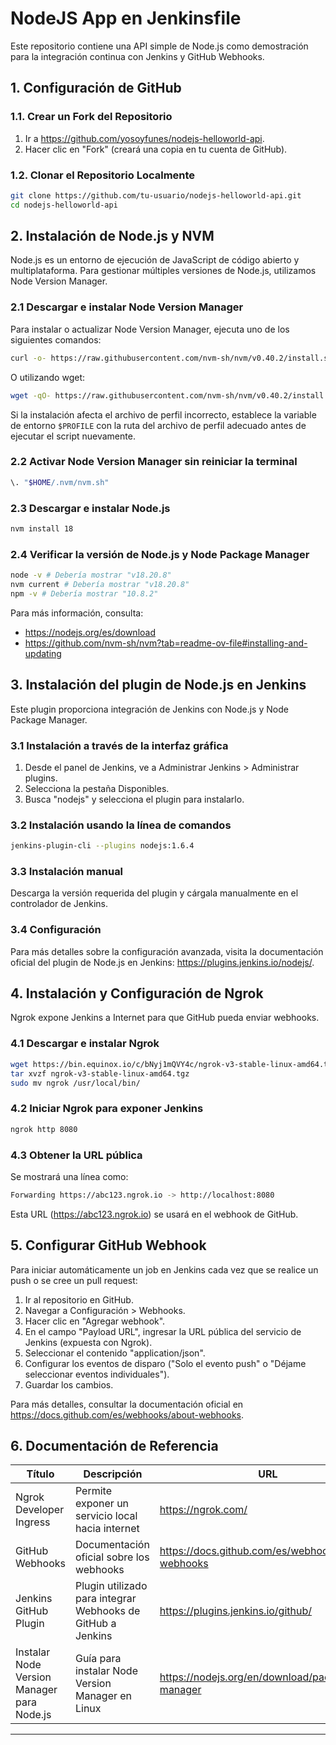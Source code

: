 # NodeJS App en Jenkinsfile

Este repositorio contiene una API simple de Node.js como demostración para la integración continua con Jenkins y GitHub Webhooks.

## 1. Configuración de GitHub

### 1.1. Crear un Fork del Repositorio
1. Ir a https://github.com/yosoyfunes/nodejs-helloworld-api.
2. Hacer clic en "Fork" (creará una copia en tu cuenta de GitHub).

### 1.2. Clonar el Repositorio Localmente
```sh
git clone https://github.com/tu-usuario/nodejs-helloworld-api.git
cd nodejs-helloworld-api
```

## 2. Instalación de Node.js y NVM

Node.js es un entorno de ejecución de JavaScript de código abierto y multiplataforma. Para gestionar múltiples versiones de Node.js, utilizamos Node Version Manager.

### 2.1 Descargar e instalar Node Version Manager
Para instalar o actualizar Node Version Manager, ejecuta uno de los siguientes comandos:

```sh
curl -o- https://raw.githubusercontent.com/nvm-sh/nvm/v0.40.2/install.sh | bash
```
O utilizando wget:
```sh
wget -qO- https://raw.githubusercontent.com/nvm-sh/nvm/v0.40.2/install.sh | bash
```

Si la instalación afecta el archivo de perfil incorrecto, establece la variable de entorno `$PROFILE` con la ruta del archivo de perfil adecuado antes de ejecutar el script nuevamente.

### 2.2 Activar Node Version Manager sin reiniciar la terminal
```sh
\. "$HOME/.nvm/nvm.sh"
```

### 2.3 Descargar e instalar Node.js
```sh
nvm install 18
```

### 2.4 Verificar la versión de Node.js y Node Package Manager
```sh
node -v # Debería mostrar "v18.20.8"
nvm current # Debería mostrar "v18.20.8"
npm -v # Debería mostrar "10.8.2"
```
Para más información, consulta:
- https://nodejs.org/es/download
- https://github.com/nvm-sh/nvm?tab=readme-ov-file#installing-and-updating

## 3. Instalación del plugin de Node.js en Jenkins

Este plugin proporciona integración de Jenkins con Node.js y Node Package Manager.

### 3.1 Instalación a través de la interfaz gráfica
1. Desde el panel de Jenkins, ve a Administrar Jenkins > Administrar plugins.
2. Selecciona la pestaña Disponibles.
3. Busca "nodejs" y selecciona el plugin para instalarlo.

### 3.2 Instalación usando la línea de comandos
```sh
jenkins-plugin-cli --plugins nodejs:1.6.4
```

### 3.3 Instalación manual
Descarga la versión requerida del plugin y cárgala manualmente en el controlador de Jenkins.

### 3.4 Configuración
Para más detalles sobre la configuración avanzada, visita la documentación oficial del plugin de Node.js en Jenkins: https://plugins.jenkins.io/nodejs/.

## 4. Instalación y Configuración de Ngrok

Ngrok expone Jenkins a Internet para que GitHub pueda enviar webhooks.

### 4.1 Descargar e instalar Ngrok
```sh
wget https://bin.equinox.io/c/bNyj1mQVY4c/ngrok-v3-stable-linux-amd64.tgz
tar xvzf ngrok-v3-stable-linux-amd64.tgz
sudo mv ngrok /usr/local/bin/
```

### 4.2 Iniciar Ngrok para exponer Jenkins
```sh
ngrok http 8080
```

### 4.3 Obtener la URL pública
Se mostrará una línea como:
```sh
Forwarding https://abc123.ngrok.io -> http://localhost:8080
```
Esta URL (https://abc123.ngrok.io) se usará en el webhook de GitHub.

## 5. Configurar GitHub Webhook
Para iniciar automáticamente un job en Jenkins cada vez que se realice un push o se cree un pull request:
1. Ir al repositorio en GitHub.
2. Navegar a Configuración > Webhooks.
3. Hacer clic en "Agregar webhook".
4. En el campo "Payload URL", ingresar la URL pública del servicio de Jenkins (expuesta con Ngrok).
5. Seleccionar el contenido "application/json".
6. Configurar los eventos de disparo ("Solo el evento push" o "Déjame seleccionar eventos individuales").
7. Guardar los cambios.

Para más detalles, consultar la documentación oficial en https://docs.github.com/es/webhooks/about-webhooks.

## 6. Documentación de Referencia
| Título | Descripción | URL |
|--------|-------------|-----|
| Ngrok Developer Ingress | Permite exponer un servicio local hacia internet | https://ngrok.com/ |
| GitHub Webhooks | Documentación oficial sobre los webhooks | https://docs.github.com/es/webhooks/about-webhooks |
| Jenkins GitHub Plugin | Plugin utilizado para integrar Webhooks de GitHub a Jenkins | https://plugins.jenkins.io/github/ |
| Instalar Node Version Manager para Node.js | Guía para instalar Node Version Manager en Linux | https://nodejs.org/en/download/package-manager |

---
